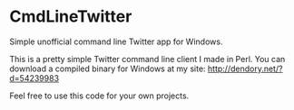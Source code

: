 CmdLineTwitter
==============

Simple unofficial command line Twitter app for Windows.

This is a pretty simple Twitter command line client I made in Perl. You can download a compiled binary for Windows at my site: http://dendory.net/?d=54239983

Feel free to use this code for your own projects.
